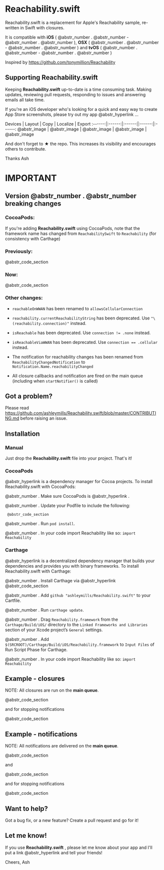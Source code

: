 # Reachability.swift

Reachability.swift is a replacement for Apple's Reachability sample, re-written in Swift with closures.

It is compatible with **iOS** ( @abstr_number . @abstr_number - @abstr_number . @abstr_number ), **OSX** ( @abstr_number . @abstr_number - @abstr_number . @abstr_number ) and **tvOS** ( @abstr_number . @abstr_number - @abstr_number . @abstr_number )

Inspired by https://github.com/tonymillion/Reachability

## Supporting **Reachability.swift**

Keeping **Reachability.swift** up-to-date is a time consuming task. Making updates, reviewing pull requests, responding to issues and answering emails all take time. 

If you're an iOS developer who's looking for a quick and easy way to create App Store screenshots, please try out my app @abstr_hyperlink …

Devices | Layout | Copy | Localize | Export :------:|:------:|:------:|:------:|:------: @abstr_image | @abstr_image | @abstr_image | @abstr_image | @abstr_image 

And don't forget to **★** the repo. This increases its visibility and encourages others to contribute.

Thanks Ash

# IMPORTANT

## Version @abstr_number . @abstr_number breaking changes

### CocoaPods:

If you're adding **Reachability.swift** using CocoaPods, note that the framework name has changed from `ReachabilitySwift` to `Reachability` (for consistency with Carthage)

### Previously:

@abstr_code_section 

### Now:

@abstr_code_section 

### Other changes:

  * `reachableOnWWAN` has been renamed to `allowsCellularConnection`

  * `reachability.currentReachabilityString` has been deprecated. Use `"\(reachability.connection)"` instead.

  * `isReachable` has been deprecated. Use `connection != .none` instead.

  * `isReachableViaWWAN` has been deprecated. Use `connection == .cellular` instead.

  * The notification for reachability changes has been renamed from `ReachabilityChangedNotification` to `Notification.Name.reachabilityChanged`

  * All closure callbacks and notification are fired on the main queue (including when `startNotifier()` is called)




## Got a problem?

Please read https://github.com/ashleymills/Reachability.swift/blob/master/CONTRIBUTING.md before raising an issue.

## Installation

### Manual

Just drop the **Reachability.swift** file into your project. That's it!

### CocoaPods

@abstr_hyperlink is a dependency manager for Cocoa projects. To install Reachability.swift with CocoaPods:

@abstr_number . Make sure CocoaPods is @abstr_hyperlink .

@abstr_number . Update your Podfile to include the following:
    
    
     @abstr_code_section
    

@abstr_number . Run `pod install`.

@abstr_number . In your code import Reachability like so: `import Reachability`

### Carthage

@abstr_hyperlink is a decentralized dependency manager that builds your dependencies and provides you with binary frameworks. To install Reachability.swift with Carthage:

@abstr_number . Install Carthage via @abstr_hyperlink @abstr_code_section 

@abstr_number . Add `github "ashleymills/Reachability.swift"` to your Cartfile.

@abstr_number . Run `carthage update`.

@abstr_number . Drag `Reachability.framework` from the `Carthage/Build/iOS/` directory to the `Linked Frameworks and Libraries` section of your Xcode project’s `General` settings.

@abstr_number . Add `$(SRCROOT)/Carthage/Build/iOS/Reachability.framework` to `Input Files` of Run Script Phase for Carthage.

@abstr_number . In your code import Reachability like so: `import Reachability`

## Example - closures

NOTE: All closures are run on the **main queue**.

@abstr_code_section 

and for stopping notifications

@abstr_code_section 

## Example - notifications

NOTE: All notifications are delivered on the **main queue**.

@abstr_code_section 

and

@abstr_code_section 

and for stopping notifications

@abstr_code_section 

## Want to help?

Got a bug fix, or a new feature? Create a pull request and go for it!

## Let me know!

If you use **Reachability.swift** , please let me know about your app and I'll put a link @abstr_hyperlink and tell your friends!

Cheers, Ash
